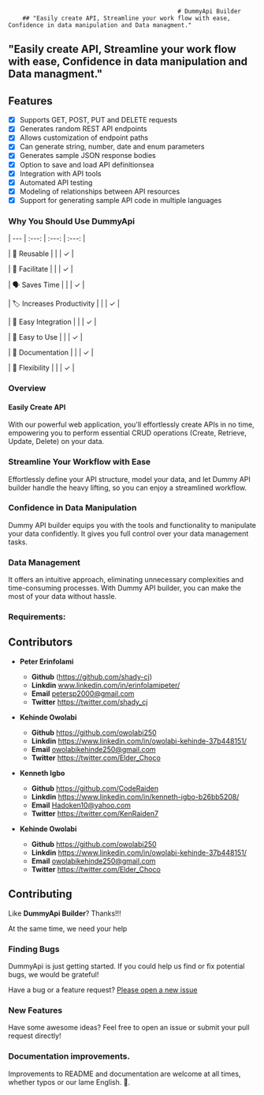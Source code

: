 				                                    # DummyApi Builder
		## "Easily create API, Streamline your work flow with ease, Confidence in data manipulation and Data managment."
## "Easily create API, Streamline your work flow with ease, Confidence in data manipulation and Data managment."


## Features

- [x] Supports GET, POST, PUT and DELETE requests
- [x] Generates random REST API endpoints 
- [x] Allows customization of endpoint paths
- [x] Can generate string, number, date and enum parameters
- [x] Generates sample JSON response bodies 
- [x] Option to save and load API definitionsea 
- [x] Integration with API tools
- [x] Automated API testing
- [x] Modeling of relationships between API resources 
- [x] Support for generating sample API code in multiple languages

### Why You Should Use DummyApi

| --- | :---: | :---: | :---: |


| 📆 Reusable |  | | ✓ |

| 🌈 Facilitate | | | ✓ |

| 🗣️ Saves Time | | | ✓ |

| 🏷 Increases Productivity | | | ✓ |

| 📝 Easy Integration | | | ✓ |

| 🎡 Easy to Use | |  | ✓ |

| 🚦 Documentation | |  | ✓ |

| 🍰 Flexibility | | | ✓ |

### Overview
#### Easily Create API
With our powerful web application, you'll effortlessly create APIs in no time, empowering you to perform essential CRUD operations (Create, Retrieve, Update, Delete) on your data.

### Streamline Your Workflow with Ease
Effortlessly define your API structure, model your data, and let Dummy API builder handle the heavy lifting, so you can enjoy a streamlined workflow.

### Confidence in Data Manipulation
Dummy API builder equips you with the tools and functionality to manipulate your data confidently. It gives you full control over your data management tasks.

### Data Management
It offers an intuitive approach, eliminating unnecessary complexities and time-consuming processes. With Dummy API builder, you can make the most of your data without hassle.


### Requirements:



## Contributors

* **Peter Erinfolami** 
    * **Github** (https://github.com/shady-cj)
    * **Linkdin** www.linkedin.com/in/erinfolamipeter/
    * **Email** petersp2000@gmail.com
    * **Twitter** https://twitter.com/shady_cj

* **Kehinde Owolabi**
    * **Github** https://github.com/owolabi250
    * **Linkdin** https://www.linkedin.com/in/owolabi-kehinde-37b448151/
    * **Email** owolabikehinde250@gmail.com
    * **Twitter** https://twitter.com/Elder_Choco

* **Kenneth Igbo**
    * **Github** https://github.com/CodeRaiden
    * **Linkdin** https://www.linkedin.com/in/kenneth-igbo-b26bb5208/
    * **Email** Hadoken10@yahoo.com
    * **Twitter** https://twitter.com/KenRaiden7

* **Kehinde Owolabi**
    * **Github** https://github.com/owolabi250
    * **Linkdin** https://www.linkedin.com/in/owolabi-kehinde-37b448151/
    * **Email** owolabikehinde250@gmail.com
    * **Twitter** https://twitter.com/Elder_Choco

## Contributing

Like **DummyApi Builder**? Thanks!!!

At the same time, we need your help

### Finding Bugs

DummyApi is just getting started. If you could help us find or fix potential bugs, we would be grateful!

Have a bug or a feature request? [Please open a new issue](https://github.com/shady-cj/dummy_api_builder/issues)

### New Features

Have some awesome ideas? Feel free to open an issue or submit your pull request directly!

### Documentation improvements.

Improvements to README and documentation are welcome at all times, whether typos or our lame English. 🤣.

